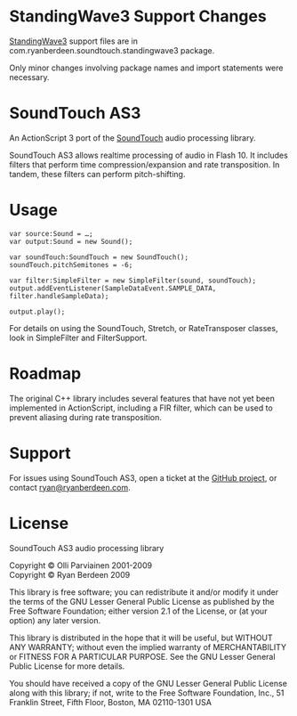 StandingWave3 Support Changes
========================

[StandingWave3](http://github.com/maxl0rd/standingwave3) support files are in
com.ryanberdeen.soundtouch.standingwave3 package.

Only minor changes involving package names and import statements were necessary.


SoundTouch AS3
==============

An ActionScript 3 port of the [SoundTouch][1] audio processing library.

SoundTouch AS3 allows realtime processing of audio in Flash 10. It includes filters that perform time compression/expansion and rate transposition. In tandem, these filters can perform pitch-shifting.

Usage
=====

    var source:Sound = …;
    var output:Sound = new Sound();

    var soundTouch:SoundTouch = new SoundTouch();
    soundTouch.pitchSemitones = -6;

    var filter:SimpleFilter = new SimpleFilter(sound, soundTouch);
    output.addEventListener(SampleDataEvent.SAMPLE_DATA, filter.handleSampleData);

    output.play();

For details on using the SoundTouch, Stretch, or RateTransposer classes, look in SimpleFilter and FilterSupport.

Roadmap
=======

The original C++ library includes several features that have not yet been implemented in ActionScript, including a FIR filter, which can be used to prevent aliasing during rate transposition.

Support
=======

For issues using SoundTouch AS3, open a ticket at the [GitHub project][2], or contact [ryan@ryanberdeen.com][3].

License
=======

SoundTouch AS3 audio processing library

Copyright © Olli Parviainen 2001-2009  
Copyright © Ryan Berdeen 2009

This library is free software; you can redistribute it and/or
modify it under the terms of the GNU Lesser General Public
License as published by the Free Software Foundation; either
version 2.1 of the License, or (at your option) any later version.

This library is distributed in the hope that it will be useful,
but WITHOUT ANY WARRANTY; without even the implied warranty of
MERCHANTABILITY or FITNESS FOR A PARTICULAR PURPOSE.  See the GNU
Lesser General Public License for more details.

You should have received a copy of the GNU Lesser General Public
License along with this library; if not, write to the Free Software
Foundation, Inc., 51 Franklin Street, Fifth Floor, Boston, MA 02110-1301 USA

[1]: http://www.surina.net/soundtouch/
[2]: http://github.com/also/soundtouch-as3/issues
[3]: mailto:ryan@ryanberdeen.com
